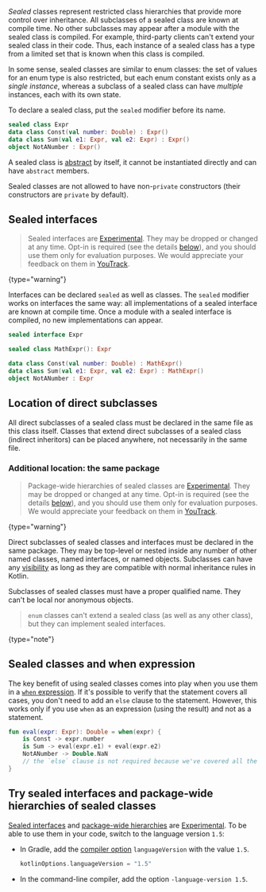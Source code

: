 [//]: # (title: Sealed classes)

_Sealed_ classes represent restricted class hierarchies that provide more control over inheritance.
All subclasses of a sealed class are known at compile time. No other subclasses may appear after
a module with the sealed class is compiled. For example, third-party clients can't extend your sealed class in their code.
Thus, each instance of a sealed class has a type from a limited set that is known when this class is compiled.

In some sense, sealed classes are similar to enum classes: the set of values
for an enum type is also restricted, but each enum constant exists only as a _single instance_, whereas a subclass
of a sealed class can have _multiple_ instances, each with its own state.

To declare a sealed class, put the `sealed` modifier before its name.

```kotlin
sealed class Expr
data class Const(val number: Double) : Expr()
data class Sum(val e1: Expr, val e2: Expr) : Expr()
object NotANumber : Expr()
```

A sealed class is [abstract](classes.md#abstract-classes) by itself, it cannot be instantiated directly and can have `abstract` members.

Sealed classes are not allowed to have non-`private` constructors (their constructors are `private` by default).

## Sealed interfaces

> Sealed interfaces are [Experimental](components-stability.md). They may be dropped or changed at any time.
> Opt-in is required (see the details [below](#try-sealed-interfaces-and-package-wide-hierarchies-of-sealed-classes)), and you should use them only for evaluation purposes.  We would appreciate your feedback on them in [YouTrack](https://youtrack.jetbrains.com/issue/KT-42433).
>
{type="warning"}

Interfaces can be declared `sealed` as well as classes. The `sealed` modifier works on interfaces the same way:
all implementations of a sealed interface are known at compile time. Once a module with a sealed interface is compiled,
no new implementations can appear.

```kotlin
sealed interface Expr

sealed class MathExpr(): Expr

data class Const(val number: Double) : MathExpr()
data class Sum(val e1: Expr, val e2: Expr) : MathExpr()
object NotANumber : Expr
```

## Location of direct subclasses

All direct subclasses of a sealed class must be declared in the same file as this class itself. Classes that extend
direct subclasses of a sealed class (indirect inheritors) can be placed anywhere, not necessarily in the same file.

### Additional location: the same package

> Package-wide hierarchies of sealed classes are [Experimental](components-stability.md). They may be dropped or changed at any time.
> Opt-in is required (see the details [below](#try-sealed-interfaces-and-package-wide-hierarchies-of-sealed-classes)), and you should use them only for evaluation purposes.  We would appreciate your feedback on them in [YouTrack](https://youtrack.jetbrains.com/issue/KT-42433).
>
{type="warning"}

Direct subclasses of sealed classes and interfaces must be declared in the same package. They may be top-level or nested
inside any number of other named classes, named interfaces, or named objects. Subclasses can have any [visibility](visibility-modifiers.html)
as long as they are compatible with normal inheritance rules in Kotlin.

Subclasses of sealed classes must have a proper qualified name. They can't be local nor anonymous objects.

> `enum` classes can't extend a sealed class (as well as any other class), but they can implement sealed interfaces.
>
{type="note"}

## Sealed classes and when expression

The key benefit of using sealed classes comes into play when you use them in a [`when` expression](control-flow.md#when-expression). 
If it's possible to verify that the statement covers all cases, you don't need to add an `else` clause to the statement. 
However, this works only if you use `when` as an expression (using the result) and not as a statement.

```kotlin
fun eval(expr: Expr): Double = when(expr) {
    is Const -> expr.number
    is Sum -> eval(expr.e1) + eval(expr.e2)
    NotANumber -> Double.NaN
    // the `else` clause is not required because we've covered all the cases
}
```

## Try sealed interfaces and package-wide hierarchies of sealed classes

[Sealed interfaces](#sealed-interfaces) and [package-wide hierarchies](#additional-location-the-same-package) are [Experimental](components-stability.md).
To be able to use them in your code, switch to the language version `1.5`:

* In Gradle, add the [compiler option](gradle.md#attributes-common-for-jvm-and-js) `languageVersion` with the value `1.5`.

  ```groovy
  kotlinOptions.languageVersion = "1.5"
  ```
  
* In the command-line compiler, add the option `-language-version 1.5`.